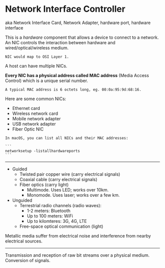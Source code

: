 # Network Interface Controller

aka Network Interface Card, Network Adapter, hardware port, hardware interface

This is a _hardware_ component that allows a device to connect to a network. An NIC controls the interaction between hardware and wired/optical/wireless medium.

~~~admonish info title="OSI model"
NIC would map to OSI Layer 1.
~~~

A host can have multiple NICs.

**Every NIC has a physical address called MAC address** (Media Access Control) which is a unique serial number. 

~~~admonish note
A typical MAC address is 6 octets long, eg. 00:0a:95:9d:68:16.
~~~

Here are some common NICs:
* Ethernet card
* Wireless network card
* Mobile network adapter
* USB network adapter
* Fiber Optic NIC

~~~admonish tip
In macOS, you can list all NICs and their MAC addresses:

```
networksetup -listallhardwareports
```
~~~

---

- Guided
    - Twisted pair copper wire (carry electrical signals)
    - Coaxial cable (carry electrical signals)
    - Fiber optics (carry light)
        - Multimode. Uses LED; works over 10km.
        - Monomode. Uses laser; works over a few km.
- Unguided
    - Terrestrial radio channels (radio waves):
        - 1-2 meters: Bluetooth
        - Up to 100 meters: WiFi
        - Up to kilomteres: 3G, 4G, LTE
    - Free-space optical communication (light)

Metallic media suffer from electrical noise and interference from nearby electrical sources.

---

Transmission and reception of raw bit streams over a physical medium. Conversion of signals.
